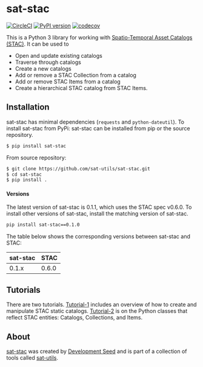 # sat-stac

[![CircleCI](https://circleci.com/gh/sat-utils/sat-stac.svg?style=svg&circle-token=ef97f3eea6cf901646fc2951e5a941686456b0da)](https://circleci.com/gh/sat-utils/sat-stac) [![PyPI version](https://badge.fury.io/py/sat-stac.svg)](https://badge.fury.io/py/sat-stac) [![codecov](https://codecov.io/gh/sat-utils/sat-stac/branch/master/graph/badge.svg)](https://codecov.io/gh/sat-utils/sat-stac)

This is a Python 3 library for working with [Spatio-Temporal Asset Catalogs (STAC)](https://github.com/radiantearth/stac-spec). It can be used to

- Open and update existing catalogs
- Traverse through catalogs
- Create a new catalogs
- Add or remove a STAC Collection from a catalog
- Add or remove STAC Items from a catalog
- Create a hierarchical STAC catalog from STAC Items.

## Installation

sat-stac has minimal dependencies (`requests` and `python-dateutil`). To install sat-stac from PyPi:
sat-stac can be installed from pip or the source repository. 

```bash
$ pip install sat-stac
```

From source repository:

```bash
$ git clone https://github.com/sat-utils/sat-stac.git
$ cd sat-stac
$ pip install .
```


#### Versions
The latest version of sat-stac is 0.1.1, which uses the STAC spec v0.6.0. To install other versions of sat-stac, install the matching version of sat-stac. 

```bash
pip install sat-stac==0.1.0
```

The table below shows the corresponding versions between sat-stac and STAC:

| sat-stac | STAC  |
| -------- | ----  |
| 0.1.x    | 0.6.0 |

## Tutorials

There are two tutorials. [Tutorial-1](tutorial-1.ipynb) includes an overview of how to create and manipulate STAC static catalogs. [Tutorial-2](tutorial-2.ipynb) is on the Python classes that reflect STAC entities: Catalogs, Collections, and Items.

## About
[sat-stac](https://github.com/sat-utils/sat-stac) was created by [Development Seed](<http://developmentseed.org>) and is part of a collection of tools called [sat-utils](https://github.com/sat-utils).
